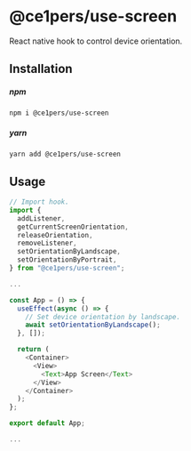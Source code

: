 # @ce1pers/use-screen

React native hook to control device orientation.

## Installation

##### npm

`npm i @ce1pers/use-screen`

##### yarn

`yarn add @ce1pers/use-screen`

## Usage

```javascript
// Import hook.
import {
  addListener,
  getCurrentScreenOrientation,
  releaseOrientation,
  removeListener,
  setOrientationByLandscape,
  setOrientationByPortrait,
} from "@ce1pers/use-screen";

...

const App = () => {
  useEffect(async () => {
    // Set device orientation by landscape.
    await setOrientationByLandscape();
  }, []);

  return (
    <Container>
      <View>
        <Text>App Screen</Text>
      </View>
    </Container>
  );
};

export default App;

...
```
